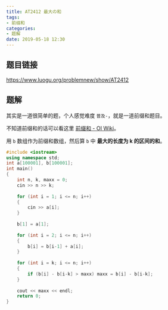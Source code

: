 ```yaml
---
title: AT2412 最大の和
tags:
- 前缀和
categories:
- 题解
date: 2019-05-18 12:30
---
```

## 题目链接

https://www.luogu.org/problemnew/show/AT2412

<!-- More -->

## 题解

其实是一道很简单的题，个人感觉难度 `普及-`，就是一道前缀和题目。

不知道前缀和的话可以看这里 [前缀和 - OI Wiki](https://oi-wiki.org/basic/prefix-sum/)。

用 `b` 数组作为前缀和数组，然后算 `b` 中 **最大的长度为 k 的区间的和**。

```cpp
#include <iostream>
using namespace std;
int a[100001], b[100001];
int main()
{
    int n, k, maxx = 0;
    cin >> n >> k;
    
    for (int i = 1; i <= n; i++)
    {
        cin >> a[i];
    }
    
    b[1] = a[1];
    
    for (int i = 2; i <= n; i++)
    {
        b[i] = b[i-1] + a[i];
    }
    
    for (int i = k; i <= n; i++)
    {
        if (b[i] - b[i-k] > maxx) maxx = b[i] - b[i-k];
    }
    
    cout << maxx << endl;
    return 0;
}
```
